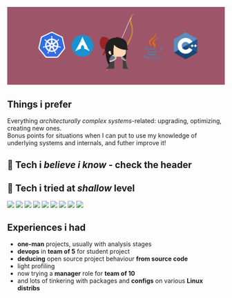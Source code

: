 ![header](header.png)

## Things i prefer
Everything _architecturally complex systems_-related: upgrading, optimizing, creating new ones.  
Bonus points for situations when I can put to use my knowledge of underlying systems and internals, and futher improve it!
## 🔧 Tech i *believe i know* - check the header
## 🌊 Tech i tried at *shallow* level
![](https://img.shields.io/badge/C++17-00599C?style=for-the-badge&logo=cplusplus&logoColor=white)
![](https://img.shields.io/badge/Golang-00ADD8?style=for-the-badge&logo=go&logoColor=white)
![](https://img.shields.io/badge/Python-3776AB?style=for-the-badge&logo=python&logoColor=white)
![](https://img.shields.io/badge/Vue-4FC08D?style=for-the-badge&logo=vuedotjs&logoColor=white)
![](https://img.shields.io/badge/React-61DAFB?style=for-the-badge&logo=react&logoColor=black)
![](https://img.shields.io/badge/Spring-6DB33F?style=for-the-badge&logo=spring&logoColor=white)
![](https://img.shields.io/badge/Jenkins-D24939?style=for-the-badge&logo=jenkins&logoColor=white)
![](https://img.shields.io/badge/Grafana-F46800?style=for-the-badge&logo=grafana&logoColor=white)
![](https://img.shields.io/badge/OpenGL-5586A4?style=for-the-badge&logo=opengl&logoColor=white)

## Experiences i had
* **one-man** projects, usually with analysis stages
* **devops** in **team of 5** for student project
* **deducing** open source project behaviour **from source code**
* light profiling
* now trying a **manager** role for **team of 10**
* and lots of tinkering with packages and **configs** on various **Linux distribs**
